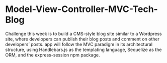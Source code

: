 # Model-View-Controller-MVC-Tech-Blog
Challenge this week is to build a CMS-style blog site similar to a Wordpress site, where developers can publish their blog posts and comment on other developers’ posts. app will follow the MVC paradigm in its architectural structure, using Handlebars.js as the templating language, Sequelize as the ORM, and the express-session npm package.

